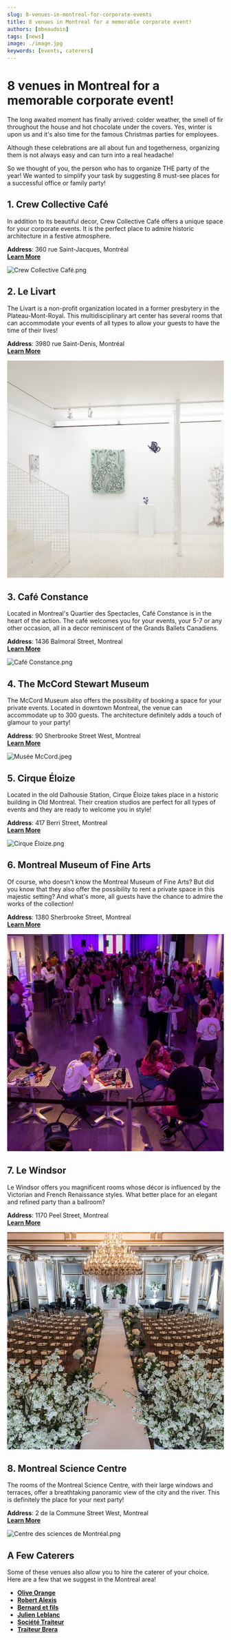 ```yaml
---
slug: 8-venues-in-montreal-for-corporate-events
title: 8 venues in Montreal for a memorable corporate event!
authors: [mbeaudoin]
tags: [news]
image: ./image.jpg
keywords: [events, caterers]
---
```

# 8 venues in Montreal for a memorable corporate event!
The long awaited moment has finally arrived: colder weather, the smell of fir throughout the house and hot chocolate under the covers. Yes, winter is upon us and it's also time for the famous Christmas parties for employees.

<!--truncate-->

Although these celebrations are all about fun and togetherness, organizing them is not always easy and can turn into a real headache!

So we thought of you, the person who has to organize THE party of the year!  We wanted to simplify your task by suggesting 8 must-see places for a successful office or family party!

## 1. Crew Collective Café
In addition to its beautiful decor, Crew Collective Café offers a unique space for your corporate events. It is the perfect place to admire historic architecture in a festive atmosphere.

**Address**: 360 rue Saint-Jacques, Montréal  
[**Learn More**](https://www.crewcollectivecafe.com/espace-a-louer-rentable-spaces?lang=en)

![Crew Collective Café.png](images/Crew%20Collective%20Café.jpg)

## 2. Le Livart 
The Livart is a non-profit organization located in a former presbytery in the Plateau-Mont-Royal. This multidisciplinary art center has several rooms that can accommodate your events of all types to allow your guests to have the time of their lives!

**Address**: 3980 rue Saint-Denis, Montréal  
[**Learn More**](https://lelivart.com/en/room/) 

![Livart.png](images/Livart.jpg)

## 3. Café Constance 
Located in Montreal's Quartier des Spectacles, Café Constance is in the heart of the action. The café welcomes you for your events, your 5-7 or any other occasion, all in a decor reminiscent of the Grands Ballets Canadiens.

**Address**: 1436 Balmoral Street, Montreal  
[**Learn More**](https://www.instagram.com/cafeconstance/?utm_medium=copy_link)

![Café Constance.png](images/Café%20Constance.jpg)

## 4. The McCord Stewart Museum
The McCord Museum also offers the possibility of booking a space for your private events. Located in downtown Montreal, the venue can accommodate up to 300 guests. The architecture definitely adds a touch of glamour to your party!

**Address**: 90 Sherbrooke Street West, Montreal  
[**Learn More**](https://www.musee-mccord-stewart.ca/en/room-rentals/)

![Musée McCord.jpeg](images/Musée%20McCord.jpeg)

## 5. Cirque Éloize
Located in the old Dalhousie Station, Cirque Éloize takes place in a historic building in Old Montreal. Their creation studios are perfect for all types of events and they are ready to welcome you in style!

**Address**: 417 Berri Street, Montreal  
[**Learn More**](https://www.eloize-events.com/en/nosstudios/)

![Cirque Éloize.png](images/Cirque%20Éloize.jpg)

## 6. Montreal Museum of Fine Arts
Of course, who doesn't know the Montreal Museum of Fine Arts? But did you know that they also offer the possibility to rent a private space in this majestic setting? And what's more, all guests have the chance to admire the works of the collection!

**Address**: 1380 Sherbrooke Street, Montreal  
[**Learn More**](https://www.mbam.qc.ca/en/the-museum/space-rentals/)

![Musée des beaux arts de Montréal.jpeg](images/Musée%20des%20beaux%20arts%20de%20Montréal.jpeg)

## 7. Le Windsor
Le Windsor offers you magnificent rooms whose décor is influenced by the Victorian and French Renaissance styles. What better place for an elegant and refined party than a ballroom?

**Address**: 1170 Peel Street, Montreal  
[**Learn More**](https://lewindsormontreal.com/en)

![Le Windsor.png](images/Le%20Windsor.jpg)

## 8. Montreal Science Centre
The rooms of the Montreal Science Centre, with their large windows and terraces, offer a breathtaking panoramic view of the city and the river. This is definitely the place for your next party!

**Address**: 2 de la Commune Street West, Montreal  
[**Learn More**](https://www.oldportofmontreal.com/event-venues)

![Centre des sciences de Montréal.png](images/Centre%20des%20sciences%20de%20Montréal.jpg)

## A Few Caterers
Some of these venues also allow you to hire the caterer of your choice. Here are a few that we suggest in the Montreal area!
- [**Olive Orange**](https://www.oliveorange.ca/en)                                                                                                                 
- [**Robert Alexis**](https://robert-alexis.com/en/)
- [**Bernard et fils**](https://www.bernard-et-fils-traiteur.com/en/)
- [**Julien Leblanc**](https://julien-leblanc.com/en/)
- [**Société Traiteur**](https://www.societetraiteur.com/)
- [**Traiteur Brera**](https://www.brera.ca/)
